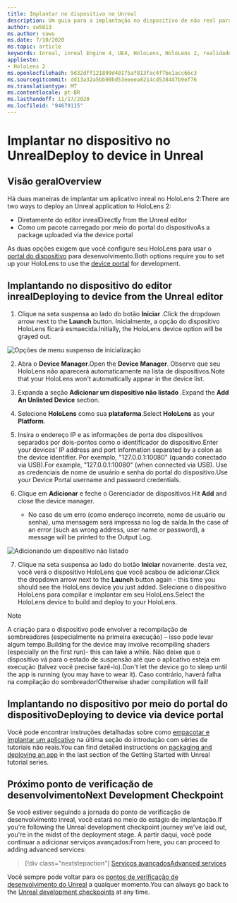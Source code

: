 ```yaml
---
title: Implantar no dispositivo no Unreal
description: Um guia para a implantação no dispositivo de não real para o HoloLens 2
author: sw5813
ms.author: suwu
ms.date: 7/10/2020
ms.topic: article
keywords: Inreal, inreal Engine 4, UE4, HoloLens, HoloLens 2, realidade misturada, implantar em dispositivo, PC, documentação, headset de realidade misturada, headset de realidade mista do Windows, headset da realidade virtual
appliesto:
- HoloLens 2
ms.openlocfilehash: 9d32dff121899d40175af813fac4f7be1acc66c3
ms.sourcegitcommit: dd13a32a5bb90bd53eeeea8214cd5384d7b9ef76
ms.translationtype: MT
ms.contentlocale: pt-BR
ms.lasthandoff: 11/17/2020
ms.locfileid: "94679115"
---
```

# <a name="deploy-to-device-in-unreal"></a><span data-ttu-id="e269f-104">Implantar no dispositivo no Unreal</span><span class="sxs-lookup"><span data-stu-id="e269f-104">Deploy to device in Unreal</span></span>

## <a name="overview"></a><span data-ttu-id="e269f-105">Visão geral</span><span class="sxs-lookup"><span data-stu-id="e269f-105">Overview</span></span>
<span data-ttu-id="e269f-106">Há duas maneiras de implantar um aplicativo inreal no HoloLens 2:</span><span class="sxs-lookup"><span data-stu-id="e269f-106">There are two ways to deploy an Unreal application to HoloLens 2:</span></span>
* <span data-ttu-id="e269f-107">Diretamente do editor inreal</span><span class="sxs-lookup"><span data-stu-id="e269f-107">Directly from the Unreal editor</span></span>
* <span data-ttu-id="e269f-108">Como um pacote carregado por meio do portal do dispositivo</span><span class="sxs-lookup"><span data-stu-id="e269f-108">As a package uploaded via the device portal</span></span>

<span data-ttu-id="e269f-109">As duas opções exigem que você configure seu HoloLens para usar o [portal do dispositivo](../platform-capabilities-and-apis/using-the-windows-device-portal.md) para desenvolvimento.</span><span class="sxs-lookup"><span data-stu-id="e269f-109">Both options require you to set up your HoloLens to use the [device portal](../platform-capabilities-and-apis/using-the-windows-device-portal.md) for development.</span></span>

## <a name="deploying-to-device-from-the-unreal-editor"></a><span data-ttu-id="e269f-110">Implantando no dispositivo do editor inreal</span><span class="sxs-lookup"><span data-stu-id="e269f-110">Deploying to device from the Unreal editor</span></span>

1. <span data-ttu-id="e269f-111">Clique na seta suspensa ao lado do botão **Iniciar** .</span><span class="sxs-lookup"><span data-stu-id="e269f-111">Click the dropdown arrow next to the **Launch** button.</span></span> <span data-ttu-id="e269f-112">Inicialmente, a opção do dispositivo HoloLens ficará esmaecida.</span><span class="sxs-lookup"><span data-stu-id="e269f-112">Initially, the HoloLens device option will be grayed out.</span></span>

![Opções de menu suspenso de inicialização](images/unreal/launch-dropdown.png)

2. <span data-ttu-id="e269f-114">Abra o **Device Manager**.</span><span class="sxs-lookup"><span data-stu-id="e269f-114">Open the **Device Manager**.</span></span> <span data-ttu-id="e269f-115">Observe que seu HoloLens não aparecerá automaticamente na lista de dispositivos.</span><span class="sxs-lookup"><span data-stu-id="e269f-115">Note that your HoloLens won't automatically appear in the device list.</span></span>

3. <span data-ttu-id="e269f-116">Expanda a seção **Adicionar um dispositivo não listado** .</span><span class="sxs-lookup"><span data-stu-id="e269f-116">Expand the **Add An Unlisted Device** section.</span></span>

4. <span data-ttu-id="e269f-117">Selecione **HoloLens** como sua **plataforma**.</span><span class="sxs-lookup"><span data-stu-id="e269f-117">Select **HoloLens** as your **Platform**.</span></span>

5. <span data-ttu-id="e269f-118">Insira o endereço IP e as informações de porta dos dispositivos separados por dois-pontos como o identificador do dispositivo.</span><span class="sxs-lookup"><span data-stu-id="e269f-118">Enter your devices' IP address and port information separated by a colon as the device identifier.</span></span> <span data-ttu-id="e269f-119">Por exemplo, "127.0.0.1:10080" (quando conectado via USB).</span><span class="sxs-lookup"><span data-stu-id="e269f-119">For example, "127.0.0.1:10080" (when connected via USB).</span></span> <span data-ttu-id="e269f-120">Use as credenciais de nome de usuário e senha do portal do dispositivo.</span><span class="sxs-lookup"><span data-stu-id="e269f-120">Use your Device Portal username and password credentials.</span></span>

6. <span data-ttu-id="e269f-121">Clique em **Adicionar** e feche o Gerenciador de dispositivos.</span><span class="sxs-lookup"><span data-stu-id="e269f-121">Hit **Add** and close the device manager.</span></span>
    * <span data-ttu-id="e269f-122">No caso de um erro (como endereço incorreto, nome de usuário ou senha), uma mensagem será impressa no log de saída.</span><span class="sxs-lookup"><span data-stu-id="e269f-122">In the case of an error (such as wrong address, user name or password), a message will be printed to the Output Log.</span></span>

![Adicionando um dispositivo não listado](images/unreal/add-unlisted-device.png)

7. <span data-ttu-id="e269f-124">Clique na seta suspensa ao lado do botão **Iniciar** novamente. desta vez, você verá o dispositivo HoloLens que você acabou de adicionar.</span><span class="sxs-lookup"><span data-stu-id="e269f-124">Click the dropdown arrow next to the **Launch** button again - this time you should see the HoloLens device you just added.</span></span> <span data-ttu-id="e269f-125">Selecione o dispositivo HoloLens para compilar e implantar em seu HoloLens.</span><span class="sxs-lookup"><span data-stu-id="e269f-125">Select the HoloLens device to build and deploy to your HoloLens.</span></span>

>[!NOTE]
><span data-ttu-id="e269f-126">A criação para o dispositivo pode envolver a recompilação de sombreadores (especialmente na primeira execução) – isso pode levar algum tempo.</span><span class="sxs-lookup"><span data-stu-id="e269f-126">Building for the device may involve recompiling shaders (especially on the first run)- this can take a while.</span></span> <span data-ttu-id="e269f-127">Não deixe que o dispositivo vá para o estado de suspensão até que o aplicativo esteja em execução (talvez você precise fazê-lo).</span><span class="sxs-lookup"><span data-stu-id="e269f-127">Don't let the device go to sleep until the app is running (you may have to wear it).</span></span> <span data-ttu-id="e269f-128">Caso contrário, haverá falha na compilação do sombreador!</span><span class="sxs-lookup"><span data-stu-id="e269f-128">Otherwise shader compilation will fail!</span></span>

## <a name="deploying-to-device-via-device-portal"></a><span data-ttu-id="e269f-129">Implantando no dispositivo por meio do portal do dispositivo</span><span class="sxs-lookup"><span data-stu-id="e269f-129">Deploying to device via device portal</span></span>

<span data-ttu-id="e269f-130">Você pode encontrar instruções detalhadas sobre como [empacotar e implantar um aplicativo](tutorials/unreal-uxt-ch6.md#packaging-and-deploying-the-app-via-device-portal) na última seção do introdução com séries de tutoriais não reais.</span><span class="sxs-lookup"><span data-stu-id="e269f-130">You can find detailed instructions on [packaging and deploying an app](tutorials/unreal-uxt-ch6.md#packaging-and-deploying-the-app-via-device-portal) in the last section of the Getting Started with Unreal tutorial series.</span></span>

## <a name="next-development-checkpoint"></a><span data-ttu-id="e269f-131">Próximo ponto de verificação de desenvolvimento</span><span class="sxs-lookup"><span data-stu-id="e269f-131">Next Development Checkpoint</span></span>

<span data-ttu-id="e269f-132">Se você estiver seguindo a jornada do ponto de verificação de desenvolvimento inreal, você estará no meio do estágio de implantação.</span><span class="sxs-lookup"><span data-stu-id="e269f-132">If you're following the Unreal development checkpoint journey we've laid out, you're in the midst of the deployment stage.</span></span> <span data-ttu-id="e269f-133">A partir daqui, você pode continuar a adicionar serviços avançados:</span><span class="sxs-lookup"><span data-stu-id="e269f-133">From here, you can proceed to adding advanced services:</span></span>

> [!div class="nextstepaction"]
> [<span data-ttu-id="e269f-134">Serviços avançados</span><span class="sxs-lookup"><span data-stu-id="e269f-134">Advanced services</span></span>](unreal-development-overview.md#5-adding-services)

<span data-ttu-id="e269f-135">Você sempre pode voltar para os [pontos de verificação de desenvolvimento do Unreal](unreal-development-overview.md#4-deploying-to-a-device) a qualquer momento.</span><span class="sxs-lookup"><span data-stu-id="e269f-135">You can always go back to the [Unreal development checkpoints](unreal-development-overview.md#4-deploying-to-a-device) at any time.</span></span>
